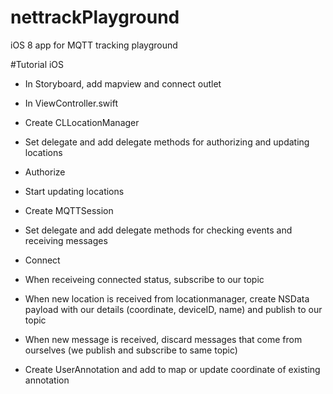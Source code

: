# nettrackPlayground
iOS 8 app for MQTT tracking playground

#Tutorial iOS

* In Storyboard, add mapview and connect outlet

* In ViewController.swift

* Create CLLocationManager
* Set delegate and add delegate methods for authorizing and updating locations
* Authorize
* Start updating locations

* Create MQTTSession
* Set delegate and add delegate methods for checking events and receiving messages
* Connect
* When receiveing connected status, subscribe to our topic


* When new location is received from locationmanager, create NSData payload with our details (coordinate, deviceID, name) and publish to our topic
* When new message is received, discard messages that come from ourselves (we publish and subscribe to same topic)
* Create UserAnnotation and add to map or update coordinate of existing annotation




